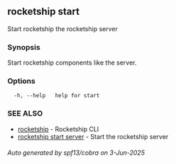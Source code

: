 ## rocketship start

Start rocketship the rocketship server

### Synopsis

Start rocketship components like the server.

### Options

```
  -h, --help   help for start
```

### SEE ALSO

* [rocketship](rocketship.md)	 - Rocketship CLI
* [rocketship start server](rocketship_start_server.md)	 - Start the rocketship server

###### Auto generated by spf13/cobra on 3-Jun-2025
